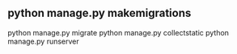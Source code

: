python manage.py makemigrations
--
python manage.py migrate
python manage.py collectstatic
python manage.py runserver
